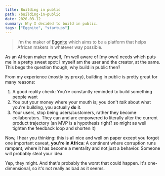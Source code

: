 ```yaml
---
title: Building in public
path: /building-in-public
date: 2020-03-12
summary: Why I decided to build in public.
tags: ["Eggnite", "startups"]
---
```


> I'm the maker of [Eggnite](https://eggnite.xyz) which aims to be a platform that helps African makers in whatever way possible.

As an African maker myself, I'm well aware of [my own] needs which puts me in a pretty sweet spot: I myself am the user and the creator, at the same. This begs the question though, why build in public then?

From my experience (mostly by proxy), building in public is pretty great for many reasons:

1. A good reality check: You're constantly reminded to build something people want
2. You put your money where your mouth is; you don't _talk_ about what you're building, you actually **do** it.
3. Your users, stop being users/customers, rather they become collaborators. They can and are empowered to literally alter the current product trajectory (an MVP is a hypothesis right? so might as well tighten the feedback loop and shorten it)

Now, I hear you thinking: this is all nice and well on paper except you forgot one important caveat, **you're in Africa**: A continent where corruption runs rampant, where it has become a mentality and not just a behavior. Someone will probably steal your idea.

Yep, they might. And that's probably the worst that could happen. It's one-dimensional, so it's not really as bad as it seems.
